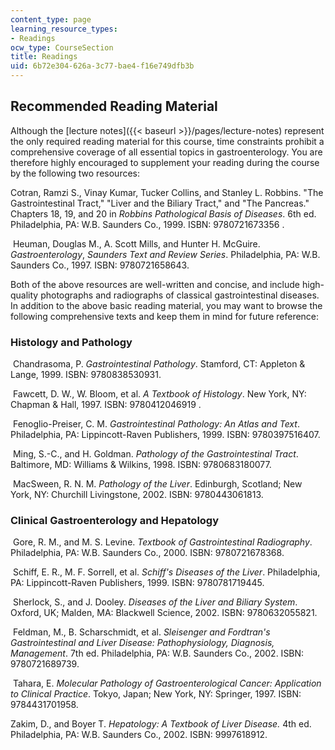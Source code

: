 ```yaml
---
content_type: page
learning_resource_types:
- Readings
ocw_type: CourseSection
title: Readings
uid: 6b72e304-626a-3c77-bae4-f16e749dfb3b
---
```


Recommended Reading Material
----------------------------

Although the [lecture notes]({{< baseurl >}}/pages/lecture-notes) represent the only required reading material for this course, time constraints prohibit a comprehensive coverage of all essential topics in gastroenterology. You are therefore highly encouraged to supplement your reading during the course by the following two resources:

Cotran, Ramzi S., Vinay Kumar, Tucker Collins, and Stanley L. Robbins. "The Gastrointestinal Tract," "Liver and the Biliary Tract," and "The Pancreas." Chapters 18, 19, and 20 in _Robbins Pathological Basis of Diseases_. 6th ed. Philadelphia, PA: W.B. Saunders Co., 1999. ISBN: 9780721673356 .

 Heuman, Douglas M., A. Scott Mills, and Hunter H. McGuire. _Gastroenterology_, _Saunders Text and Review Series_. Philadelphia, PA: W.B. Saunders Co., 1997. ISBN: 9780721658643.

Both of the above resources are well-written and concise, and include high-quality photographs and radiographs of classical gastrointestinal diseases. In addition to the above basic reading material, you may want to browse the following comprehensive texts and keep them in mind for future reference:

### Histology and Pathology

 Chandrasoma, P. _Gastrointestinal Pathology_. Stamford, CT: Appleton & Lange, 1999. ISBN: 9780838530931.

 Fawcett, D. W., W. Bloom, et al. _A Textbook of Histology_. New York, NY: Chapman & Hall, 1997. ISBN: 9780412046919 .

 Fenoglio-Preiser, C. M. _Gastrointestinal Pathology: An Atlas and Text_. Philadelphia, PA: Lippincott-Raven Publishers, 1999. ISBN: 9780397516407.

 Ming, S.-C., and H. Goldman. _Pathology of the Gastrointestinal Tract_. Baltimore, MD: Williams & Wilkins, 1998. ISBN: 9780683180077.

 MacSween, R. N. M. _Pathology of the Liver_. Edinburgh, Scotland; New York, NY: Churchill Livingstone, 2002. ISBN: 9780443061813.

### Clinical Gastroenterology and Hepatology

 Gore, R. M., and M. S. Levine. _Textbook of Gastrointestinal Radiography_. Philadelphia, PA: W.B. Saunders Co., 2000. ISBN: 9780721678368.

 Schiff, E. R., M. F. Sorrell, et al. _Schiff's Diseases of the Liver_. Philadelphia, PA: Lippincott-Raven Publishers, 1999. ISBN: 9780781719445.

 Sherlock, S., and J. Dooley. _Diseases of the Liver and Biliary System_. Oxford, UK; Malden, MA: Blackwell Science, 2002. ISBN: 9780632055821.

 Feldman, M., B. Scharschmidt, et al. _Sleisenger and Fordtran's Gastrointestinal and Liver Disease: Pathophysiology, Diagnosis, Management_. 7th ed. Philadelphia, PA: W.B. Saunders Co., 2002. ISBN: 9780721689739.

 Tahara, E. _Molecular Pathology of Gastroenterological Cancer: Application to Clinical Practice_. Tokyo, Japan; New York, NY: Springer, 1997. ISBN: 9784431701958.

Zakim, D., and Boyer T. _Hepatology: A Textbook of Liver Disease._ 4th ed. Philadelphia, PA: W.B. Saunders Co., 2002. ISBN: 9997618912.